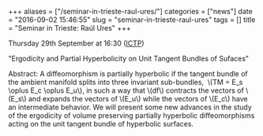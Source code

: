 +++
aliases = ["/seminar-in-trieste-raul-ures/"]
categories = ["news"]
date = "2016-09-02 15:46:55"
slug = "seminar-in-trieste-raul-ures"
tags = []
title = "Seminar in Trieste: Raúl Ures"
+++

Thursday 29th September at 16:30
([ICTP](http://www.ictp.it/research/math/seminars.aspx))

"Ergodicity and Partial Hyperbolicity on Unit Tangent Bundles of
Sufaces"

Abstract: A diffeomorphism is partially hyperbolic if the tangent bundle
of the ambient manifold splits into three invariant sub-bundles,  \\(TM
= E\_s \\oplus E\_c \\oplus E\_u\\), in such a way that \\(df\\)
contracts the vectors of \\(E\_s\\) and expands the vectors of
\\(E\_u\\) while the vectors of \\(E\_c\\) have an intermediate
behavior. We will present some new advances in the study of the
ergodicity of volume preserving partially hyperbolic diffeomorphisms
acting on the unit tangent bundle of hyperbolic surfaces.
